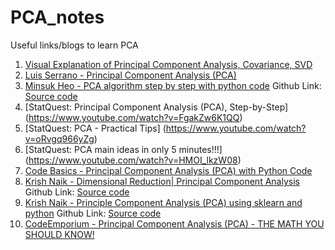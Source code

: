 # PCA_notes
Useful links/blogs to learn PCA


1) [Visual Explanation of Principal Component Analysis, Covariance, SVD](https://www.youtube.com/watch?v=5HNr_j6LmPc)
2) [Luis Serrano - Principal Component Analysis (PCA)](https://www.youtube.com/watch?v=g-Hb26agBFg)
3) [Minsuk Heo - PCA algorithm step by step with python code](https://www.youtube.com/watch?v=xebPVQ1f7nM) 
Github Link: [Source code](https://github.com/minsuk-heo/python_tutorial/blob/master/data_science/pca/PCA.ipynb)
4) [StatQuest: Principal Component Analysis (PCA), Step-by-Step] (https://www.youtube.com/watch?v=FgakZw6K1QQ)
5) [StatQuest: PCA - Practical Tips] (https://www.youtube.com/watch?v=oRvgq966yZg)
6) [StatQuest: PCA main ideas in only 5 minutes!!!] (https://www.youtube.com/watch?v=HMOI_lkzW08)
7) [Code Basics - Principal Component Analysis (PCA) with Python Code](https://www.youtube.com/watch?v=8klqIM9UvAc)
8) [Krish Naik - Dimensional Reduction| Principal Component Analysis](https://www.youtube.com/watch?v=OFyyWcw2cyM&t=526s)
Github Link: [Source code](https://github.com/krishnaik06/Dimesnsionality-Reduction)
10) [Krish Naik - Principle Component Analysis (PCA) using sklearn and python](https://www.youtube.com/watch?v=QdBy02ExhGI&t=14s) 
Github Link: [Source code](https://github.com/krishnaik06/Principle-Component-Analysis)
11) [CodeEmporium - Principal Component Analysis (PCA) - THE MATH YOU SHOULD KNOW!](https://www.youtube.com/watch?v=9oSkUej63yk)

 
